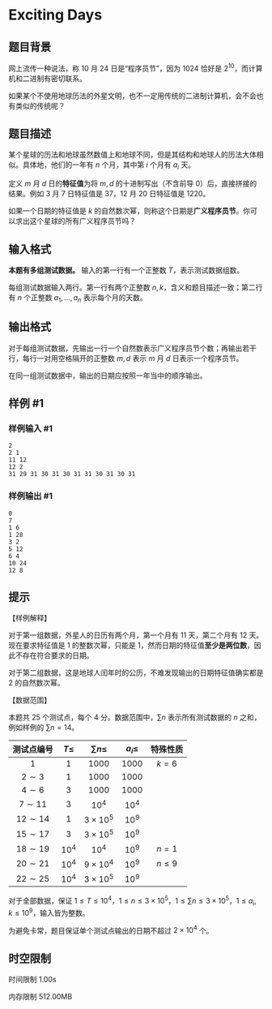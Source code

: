 # Exciting Days

## 题目背景

网上流传一种说法，称 $10$ 月 $24$ 日是“程序员节”，因为 $1024$ 恰好是 $2^{10}$，而计算机和二进制有密切联系。

如果某个不使用地球历法的外星文明，也不一定用传统的二进制计算机，会不会也有类似的传统呢？

## 题目描述

某个星球的历法和地球虽然数值上和地球不同，但是其结构和地球人的历法大体相似。具体地，他们的一年有 $n$ 个月，其中第 $i$ 个月有 $a_i$ 天。

定义 $m$ 月 $d$ 日的**特征值**为将 $m,d$ 的十进制写出（不含前导 $0$）后，直接拼接的结果。例如 $3$ 月 $7$ 日特征值是 $37$，$12$ 月 $20$ 日特征值是 $1220$。

如果一个日期的特征值是 $k$ 的自然数次幂，则称这个日期是**广义程序员节**。你可以求出这个星球的所有广义程序员节吗？

## 输入格式

**本题有多组测试数据。** 输入的第一行有一个正整数 $T$，表示测试数据组数。

每组测试数据输入两行。第一行有两个正整数 $n,k$，含义和题目描述一致；第二行有 $n$ 个正整数 $a_1,\ldots,a_n$ 表示每个月的天数。

## 输出格式

对于每组测试数据，先输出一行一个自然数表示广义程序员节个数；再输出若干行，每行一对用空格隔开的正整数 $m,d$ 表示 $m$ 月 $d$ 日表示一个程序员节。

在同一组测试数据中，输出的日期应按照一年当中的顺序输出。

## 样例 #1

### 样例输入 #1

```
2
2 1
11 12
12 2
31 29 31 30 31 30 31 31 30 31 30 31
```

### 样例输出 #1

```
0
7
1 6
1 28
3 2
5 12
6 4
10 24
12 8
```

## 提示

【样例解释】

对于第一组数据，外星人的日历有两个月，第一个月有 $11$ 天，第二个月有 $12$ 天。现在要求特征值是 $1$ 的整数次幂，只能是 $1$，然而日期的特征值**至少是两位数**，因此不存在符合要求的日期。

对于第二组数据，这是地球人闰年时的公历，不难发现输出的日期特征值确实都是 $2$ 的自然数次幂。

【数据范围】

本题共 $25$ 个测试点，每个 $4$ 分。数据范围中，$\sum n$ 表示所有测试数据的 $n$ 之和，例如样例的 $\sum n=14$。

|测试点编号|$T\le$|$\sum n\le$|$a_i\le$|特殊性质|
|:-:|:-:|:-:|:-:|:-:|
|$1$|$1$|$1000$|$1000$|$k=6$|
|$2\sim 3$|$1$|$1000$|$1000$||
|$4\sim 6$|$3$|$1000$|$1000$||
|$7\sim 11$|$3$|$10^4$|$10^4$||
|$12\sim 14$|$1$|$3\times 10^5$|$10^9$||
|$15\sim 17$|$3$|$3\times 10^5$|$10^9$||
|$18\sim 19$|$10^4$|$10^4$|$10^9$|$n=1$|
|$20\sim 21$|$10^4$|$9\times 10^4$|$10^9$|$n\le 9$|
|$22\sim 25$|$10^4$|$3\times 10^5$|$10^9$||

对于全部数据，保证 $1\le T\le 10^4$，$1\le n\le 3\times 10^5$，$1\le \sum n\le 3\times 10^5$，$1\le a_i,k\le 10^9$，输入皆为整数。

为避免卡常，题目保证单个测试点输出的日期不超过 $2\times 10^4$ 个。

## 时空限制



时间限制
1.00s

内存限制
512.00MB